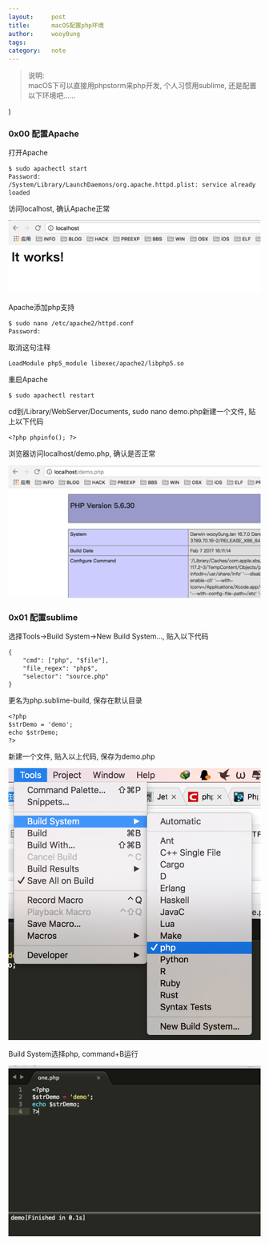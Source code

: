 ```yaml
---
layout:     post
title:      macOS配置php环境
author:     wooy0ung
tags: 		
category:  	note
---
```



>说明:  
>macOS下可以直接用phpstorm来php开发, 个人习惯用sublime, 还是配置以下环境吧......
<!-- more -->)  


### 0x00 配置Apache

打开Apache

```
$ sudo apachectl start
Password:
/System/Library/LaunchDaemons/org.apache.httpd.plist: service already loaded
```

访问localhost, 确认Apache正常

![](/assets/img/note/2017-10-17-macos-php-environment/0x00.png)

Apache添加php支持

```
$ sudo nano /etc/apache2/httpd.conf
Password:
```

取消这句注释

```
LoadModule php5_module libexec/apache2/libphp5.so
```

重启Apache

```
$ sudo apachectl restart
```

cd到/Library/WebServer/Documents, sudo nano demo.php新建一个文件, 贴上以下代码

```
<?php phpinfo(); ?>
```

浏览器访问localhost/demo.php, 确认是否正常

![](/assets/img/note/2017-10-17-macos-php-environment/0x01.png)


### 0x01 配置sublime

选择Tools->Build System->New Build System..., 贴入以下代码

```
{ 
    "cmd": ["php", "$file"],
    "file_regex": "php$", 
    "selector": "source.php" 
}
```

更名为php.sublime-build, 保存在默认目录

```
<?php
$strDemo = 'demo';
echo $strDemo;
?>
```

新建一个文件, 贴入以上代码, 保存为demo.php

![](/assets/img/note/2017-10-17-macos-php-environment/0x02.png)

Build System选择php, command+B运行

![](/assets/img/note/2017-10-17-macos-php-environment/0x03.png)